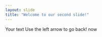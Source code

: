 ```yaml
---
layout: slide
title: "Welcome to our second slide!"
---
```

Your text
Use the left arrow to go back! now
